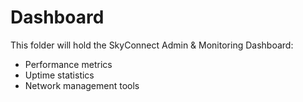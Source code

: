 # Dashboard

This folder will hold the SkyConnect Admin & Monitoring Dashboard:  
- Performance metrics  
- Uptime statistics  
- Network management tools  
